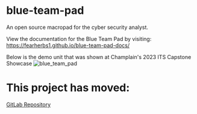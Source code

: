 # blue-team-pad
An open source macropad for the cyber security analyst.

View the documentation for the Blue Team Pad by visiting: https://fearherbs1.github.io/blue-team-pad-docs/

Below is the demo unit that was shown at Champlain's 2023 ITS Capstone Showcase 
![blue_team_pad](https://i.imgur.com/j8ZPV9X.png)


# This project has moved:
[GitLab Repository](https://gitlab.mattcompton.dev/matt/blue-team-pad)